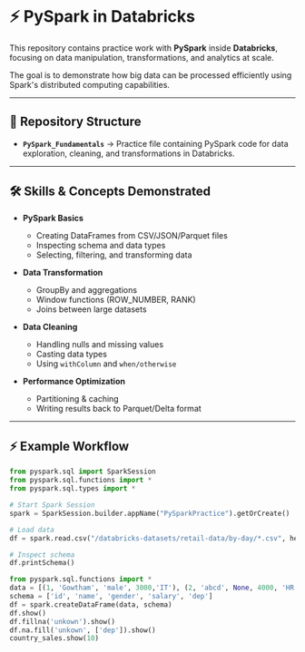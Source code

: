 # ⚡ PySpark in Databricks  

This repository contains practice work with **PySpark** inside **Databricks**, focusing on data manipulation, transformations, and analytics at scale.  

The goal is to demonstrate how big data can be processed efficiently using Spark's distributed computing capabilities.  

---

## 📂 Repository Structure  

- **`PySpark_Fundamentals`** → Practice file containing PySpark code for data exploration, cleaning, and transformations in Databricks.  

---

## 🛠️ Skills & Concepts Demonstrated  

- **PySpark Basics**  
  - Creating DataFrames from CSV/JSON/Parquet files  
  - Inspecting schema and data types  
  - Selecting, filtering, and transforming data  

- **Data Transformation**  
  - GroupBy and aggregations  
  - Window functions (ROW_NUMBER, RANK)  
  - Joins between large datasets  

- **Data Cleaning**  
  - Handling nulls and missing values  
  - Casting data types  
  - Using `withColumn` and `when/otherwise`  

- **Performance Optimization**  
  - Partitioning & caching  
  - Writing results back to Parquet/Delta format  

---

## ⚡ Example Workflow  

```python
from pyspark.sql import SparkSession
from pyspark.sql.functions import *
from pyspark.sql.types import *

# Start Spark Session
spark = SparkSession.builder.appName("PySparkPractice").getOrCreate()

# Load data
df = spark.read.csv("/databricks-datasets/retail-data/by-day/*.csv", header=True, inferSchema=True)

# Inspect schema
df.printSchema()

from pyspark.sql.functions import *
data = [(1, 'Gowtham', 'male', 3000,'IT'), (2, 'abcd', None, 4000, 'HR'), (3, 'efgh', 'male', 4000, None), (4, 'Sanjana', 'female', 6000, 'IT'), (5, 'Grishma', 'female', 6000, 'IT'), (6, None, 'male', 3000, 'HR')]
schema = ['id', 'name', 'gender', 'salary', 'dep']
df = spark.createDataFrame(data, schema)
df.show()
df.fillna('unkown').show()
df.na.fill('unkown', ['dep']).show()
country_sales.show(10)

